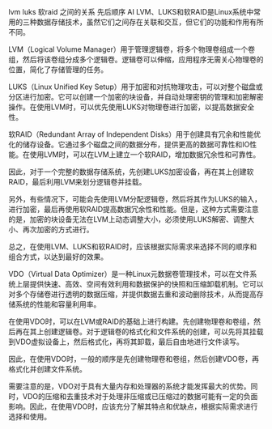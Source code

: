 lvm luks 软raid 之间的关系 先后顺序
AI
LVM、LUKS和软RAID是Linux系统中常用的三种数据存储技术，虽然它们之间存在关联和交互，但它们的功能和作用有所不同。

LVM（Logical Volume Manager）用于管理逻辑卷，将多个物理卷组成一个卷组，然后将该卷组分成多个逻辑卷。逻辑卷可以伸缩，应用程序无需关心物理卷的位置，简化了存储管理的任务。

LUKS（Linux Unified Key Setup）用于加密和对抗物理攻击，可以对整个磁盘或分区进行加密。它可以创建一个加密的块设备，并自动处理密钥的管理和加密解密操作。在使用LVM时，可以优先使用LUKS对物理卷进行加密，以提高数据安全性。

软RAID（Redundant Array of Independent Disks）用于创建具有冗余和性能优化的储存设备。它通过多个磁盘之间的数据分布，提供更高的数据可靠性和IO性能。在使用LVM时，可以在LVM上建立一个软RAID，增加数据冗余性和可靠性。

因此，对于一个完整的数据存储系统，先创建LUKS加密设备，再在其上创建软RAID，最后利用LVM来划分逻辑卷并挂载。

另外，有些情况下，可能会先使用LVM分配逻辑卷，然后将其作为LUKS的输入，进行加密，最后再使用软RAID提高数据冗余性和性能。但是，这种方式需要注意的是，加密的块设备无法在LVM上动态调整大小，必须使用LUKS解密、调整大小、再次加密的方式进行。

总之，在使用LVM、LUKS和软RAID时，应该根据实际需求来选择不同的顺序和组合方式，以达到最好的效果。



VDO（Virtual Data Optimizer）是一种Linux元数据卷管理技术，可以在文件系统上层提供快速、高效、空间有效利用和数据保护的快照和压缩卸载机制。它可以对多个存储卷进行透明的数据压缩，并提供数据去重和波动删除技术，从而提高存储系统的性能和容量利用率。

在使用VDO时，可以在LVM或RAID的基础上进行构建。先创建物理卷和卷组，然后再在其上创建逻辑卷。对于逻辑卷的格式化和文件系统的创建，可以先将其挂载到VDO虚拟设备上，然后格式化，再将其卸载，最后自由地进行文件读写。

因此，在使用VDO时，一般的顺序是先创建物理卷和卷组，然后创建VDO卷，再格式化并创建文件系统。

需要注意的是，VDO对于具有大量内存和处理器的系统才能发挥最大的优势。同时，VDO的压缩和去重技术对于处理非压缩或已压缩过的数据可能有一定的负面影响。因此，在使用VDO时，应该充分了解其特点和优缺点，根据实际需求进行选择和使用。